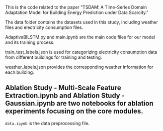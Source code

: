 This is the code related to the paper "TSDAM: A Time-Series Domain Adaptation Model for Building Energy Prediction under Data Scarcity."

The data folder contains the datasets used in this study, including weather files and electricity consumption files.

AdaptiveBILSTM.py and main.ipynb are the main code files for our model and its training process.

train_test_labels.json is used for categorizing electricity consumption data from different buildings for training and testing.

weather_labels.json provides the corresponding weather information for each building.

## Ablation Study - Multi-Scale Feature Extraction.ipynb and Ablation Study - Gaussian.ipynb are two notebooks for ablation experiments focusing on the core modules.

`data.ipynb` is the data preprocessing file.
